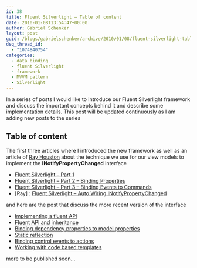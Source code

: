 ```yaml
---
id: 38
title: Fluent Silverlight – Table of content
date: 2010-01-08T13:54:47+00:00
author: Gabriel Schenker
layout: post
guid: /blogs/gabrielschenker/archive/2010/01/08/fluent-silverlight-table-of-content.aspx
dsq_thread_id:
  - "1074840754"
categories:
  - data binding
  - fluent Silverlight
  - framework
  - MVVM pattern
  - Silverlight
---
```

In a series of posts I would like to introduce our Fluent Silverlight framework and discuss the important concepts behind it and describe some implementation details. This post will be updated continuously as I am adding new posts to the series

## Table of content

The first three articles where I introduced the new framework as well as an article of [Ray Houston](http://www.lostechies.com/blogs/rhouston/default.aspx) about the technique we use for our view models to implement the **INotifyPropertyChanged** interface

  * [Fluent Silverlight – Part 1](http://www.lostechies.com/blogs/gabrielschenker/archive/2009/06/01/fluent-silverlight-part-1.aspx) 
  * [Fluent Silverlight – Part 2 – Binding Properties](http://www.lostechies.com/blogs/gabrielschenker/archive/2009/06/02/fluent-silverlight-part-2-binding-properties.aspx) 
  * [Fluent Silverlight – Part 3 – Binding Events to Commands](http://www.lostechies.com/blogs/gabrielschenker/archive/2009/06/09/fluent-silverlight-part-3-binding-events-to-commands.aspx) 
  * [Ray] : [Fluent Silverlight &#8211; Auto Wiring INotifyPropertyChanged](http://www.lostechies.com/blogs/rhouston/archive/2009/06/02/fluent-silverlight-auto-wiring-inotifypropertychanged.aspx) 

and here are the post that discuss the more recent version of the interface

  * [Implementing a fluent API](http://www.lostechies.com/blogs/gabrielschenker/archive/2010/01/02/fluent-silverlight-implementing-a-fluent-api.aspx) 
  * [Fluent API and inheritance](http://www.lostechies.com/blogs/gabrielschenker/archive/2010/01/03/fluent-silverlight-fluent-api-and-inheritance.aspx) 
  * [Binding dependency properties to model properties](http://www.lostechies.com/blogs/gabrielschenker/archive/2010/01/07/fluent-silverlight-binding-dependency-properties-to-model-properties.aspx) 
  * [Static reflection](http://www.lostechies.com/blogs/gabrielschenker/archive/2010/01/08/fluent-silverlight-static-reflection.aspx) 
  * [Binding control events to actions](http://www.lostechies.com/blogs/gabrielschenker/archive/2010/01/27/fluent-silverlight-binding-control-events-to-actions.aspx)
  * [Working with code based templates](http://www.lostechies.com/blogs/gabrielschenker/archive/2010/05/27/working-with-code-based-templates-in-silverlight.aspx)

more to be published soon…